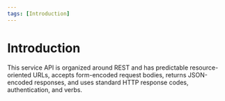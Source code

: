 ```yaml
---
tags: [Introduction]
---
```


# Introduction

This service API is organized around REST and has predictable resource-oriented URLs, accepts form-encoded request bodies, returns JSON-encoded responses, and uses standard HTTP response codes, authentication, and verbs.
